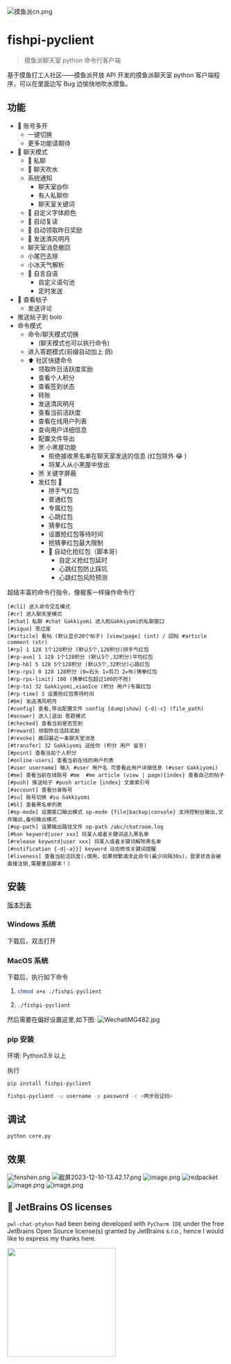 ![摸鱼派cn.png](https://b3logfile.com/file/2023/05/摸鱼派-cn-owZQT8f.png)

# fishpi-pyclient

> 摸鱼派聊天室 python 命令行客户端

基于摸鱼打工人社区——摸鱼派开放 API 开发的摸鱼派聊天室 python 客户端程序，可以在里面边写 Bug 边愉快地吹水摸鱼。

## 功能

- 🥷 账号多开
  - 一键切换
  - 更多功能请期待
- 💬 聊天模式
  - 💬 私聊
  - 💬 聊天吹水
  - 系统通知
    - 聊天室@你
    - 有人私聊你
    - 聊天室关键词
  - 🌈 自定义字体颜色
  - 🤖️ 自动复读
  - 🤖️ 自动领取昨日奖励
  - 🌛 发送清风明月
  - 聊天室消息撤回
  - 小尾巴去除
  - 小冰天气解析
  - 🧠 自言自语
    - 自定义语句池
    - 定时发送
- 📑 查看帖子
  - 发送评论
- 推送帖子到 bolo
- 命令模式
  - 命令/聊天模式切换
    - (聊天模式也可以执行命令)
  - 进入答题模式(前缀自动加上 鸽)
  - ⬆️ 社区快捷命令
    - 领取昨日活跃度奖励
    - 查看个人积分
    - 查看签到状态
    - 转账
    - 发送清风明月
    - 查看当前活跃度
    - 查看在线用户列表
    - 查询用户详细信息
    - 配置文件导出
    - 🈲️ 小黑屋功能
      - 拒绝接收黑名单在聊天室发送的信息 (红包除外 😂 )
      - 将某人从小黑屋中放出
    - 🈲️ 关键字屏蔽
    - 发红包 🧧
      - 拼手气红包
      - 普通红包
      - 专属红包
      - 心跳红包
      - 猜拳红包
      - 设置抢红包等待时间
      - 抢猜拳红包最大限制
      - 🧧 自动化抢红包（脚本哥）
        - 自定义抢红包延时
        - 心跳红包防止踩坑
        - 心跳红包风险预测

超级丰富的命令行指令，像极客一样操作命令行

```text
[#cli] 进入命令交互模式
[#cr] 进入聊天室模式
[#chat] 私聊 #chat Gakkiyomi 进入和Gakkiyomi的私聊窗口
[#siguo] 思过崖
[#article] 看帖 (默认显示20个帖子) [view|page] (int) / 回帖 #article comment (str)
[#rp] 1 128 1个128积分 (默认5个,128积分)拼手气红包
[#rp-ave] 1 128 1个128积分 (默认5个,32积分)平均红包
[#rp-hb] 5 128 5个128积分 (默认5个,32积分)心跳红包
[#rp-rps] 0 128 128积分 (0=石头 1=剪刀 2=布)猜拳红包
[#rp-rps-limit] 100 (猜拳红包超过100的不抢)
[#rp-to] 32 Gakkiyomi,xiaoIce (积分 用户)专属红包
[#rp-time] 3 设置抢红包等待时间
[#bm] 发送清风明月
[#config] 查看,导出配置文件 config [dump|show] {-d|-c} (file_path)
[#answer] 进入|退出 答题模式
[#checked] 查看当前是否签到
[#reward] 领取昨日活跃奖励
[#revoke] 撤回最近一条聊天室消息
[#transfer] 32 Gakkiyomi 送给你 (积分 用户 留言)
[#point] 查看当前个人积分
[#online-users] 查看当前在线的用户列表
[#user username] 输入 #user 用户名 可查看此用户详细信息 (#user Gakkiyomi)
[#me] 查看当前在线账号 #me  #me article (view | page){index} 查看自己的帖子
[#push] 推送帖子 #push article {index} 文章索引号
[#account] 查看分身账号
[#su] 账号切换 #su Gakkiyomi
[#bl] 查看黑名单列表
[#op-mode] 设置窗口输出模式 op-mode {file|backup|console} 支持控制台输出,文件输出,备份输出模式
[#op-path] 设置输出路径文件 op-path /abc/chatroom.log
[#ban keyword|user xxx] 将某人或者关键词送入黑名单
[#release keyword|user xxx] 将某人或者关键词解除黑名单
[#notification {-d|-a}}] keyword 动态修改关键词提醒
[#liveness] 查看当前活跃度(⚠️慎用，如果频繁请求此命令(最少间隔30s)，登录状态会被直接注销,需要重启脚本！)
```

## 安装

[版本列表](https://github.com/gakkiyomi/fishpi-pyclient/releases)

### Windows 系统

下载后，双击打开

### MacOS 系统

下载后，执行如下命令

1. ```bash
   chmod a+x ./fishpi-pyclient
   ```

2. ```bash
   ./fishpi-pyclient
   ```

然后需要在偏好设置这里,如下图:
![WechatIMG482.jpg](https://file.fishpi.cn/2023/12/WechatIMG482-3c599a0e.jpg)

### pip 安装

环境: Python3.9 以上

执行

```bash
pip install fishpi-pyclient
```

```bash
fishpi-pyclient -u username -p password -c <两步验证码>
```

## 调试

```bash
python core.py
```

## 效果

![fenshen.png](https://file.fishpi.cn/2023/12/账号分身-0a25be81.png)
![截屏2023-12-10-13.42.17.png](https://file.fishpi.cn/2023/12/截屏20231210134217-df6839af.png)
![image.png](https://file.fishpi.cn/2023/06/image-d4da9bf7.png)
![redpacket](https://file.fishpi.cn/2023/06/image-d0ad7756.png)
![image.png](https://pwl.stackoverflow.wiki/2022/01/image-f74aae7e.png)
![image.png](https://pwl.stackoverflow.wiki/2022/01/image-1b685256.png)

## 🔑 JetBrains OS licenses

`pwl-chat-ptyhon` had been being developed with `PyCharm IDE` under the free JetBrains Open Source license(s) granted by JetBrains s.r.o., hence I would like to express my thanks here.

<a href="https://www.jetbrains.com/?from=pwl-chat-ptyhon" target="_blank"><img src="https://b3logfile.com/file/2021/05/jetbrains-variant-2-42d96aa4.png" width="250" align="middle"/></a>
